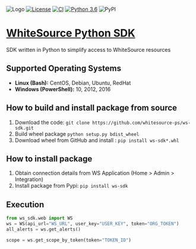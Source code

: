 ![Logo](https://whitesource-resources.s3.amazonaws.com/ws-sig-images/Whitesource_Logo_178x44.png)
[![License](https://img.shields.io/badge/License-Apache%202.0-yellowgreen.svg)](https://opensource.org/licenses/Apache-2.0)
[![CI](https://github.com/whitesource-ps/ws-sdk/actions/workflows/ci.yml/badge.svg)](https://github.com/whitesource-ps/ws-sdk/actions/workflows/ci.yml)
[![Python 3.6](https://upload.wikimedia.org/wikipedia/commons/thumb/8/8c/Blue_Python_3.6%2B_Shield_Badge.svg/86px-Blue_Python_3.6%2B_Shield_Badge.svg.png)](https://www.python.org/downloads/release/python-360/)
![PyPI](https://img.shields.io/pypi/v/ws-sdk?style=plastic)

# [WhiteSource Python SDK](https://github.com/whitesource-ps/ws-sdk)
SDK written in Python to simplify access to WhiteSource resources

## Supported Operating Systems
- **Linux (Bash):**	CentOS, Debian, Ubuntu, RedHat
- **Windows (PowerShell):**	10, 2012, 2016

## How to build and install package from source
1. Download the code: `git clone https://github.com/whitesource-ps/ws-sdk.git`
1. Build wheel package `python setup.py bdist_wheel`
1. Download wheel from GitHub and install : `pip install ws-sdk*.whl` 

## How to install package
1. Obtain connection details from WS Application (Home > Admin > Integration)
1. Install package from Pypi: `pip install ws-sdk`

## Execution
```python
from ws_sdk.web import WS
ws = WS(api_url="WS_URL", user_key="USER_KEY", token="ORG_TOKEN")
all_alerts = ws.get_alerts()

scope = ws.get_scope_by_token(token="TOKEN_ID")
```
